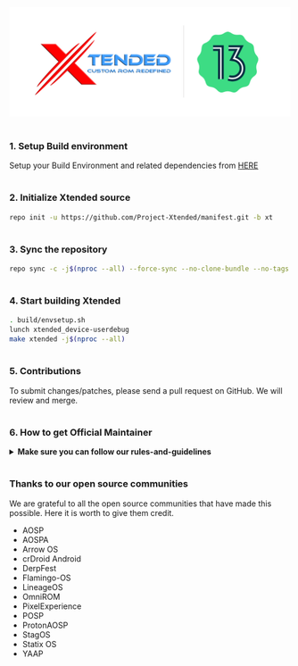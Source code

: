 <a href="#"><img src="https://github.com/Project-Xtended/docs/blob/master/XT-Banner.png" /></a>
#

### 1. Setup Build environment
Setup your Build Environment and related dependencies from [HERE](https://source.android.com/docs/setup/build/building)
#
### 2. Initialize Xtended source
~~~bash
repo init -u https://github.com/Project-Xtended/manifest.git -b xt
~~~
#
### 3. Sync the repository ###
~~~bash
repo sync -c -j$(nproc --all) --force-sync --no-clone-bundle --no-tags
~~~
#
### 4. Start building Xtended
~~~bash
. build/envsetup.sh
lunch xtended_device-userdebug
make xtended -j$(nproc --all)
~~~    
#
### 5. Contributions
To submit changes/patches, please send a pull request on GitHub. We will review and merge.
#
### 6. How to get Official Maintainer
<details>
<br>
<summary><b>Make sure you can follow our rules-and-guidelines</b></summary>

## Project-Xtended Official Requirements

- You must have knowledge about source control tools such as git and repo.
- Device sources should be public on our official [Device Github](https://github.com/orgs/Xtended-Devices/repositories)
- Device sources must have proper commit history & authorship.
- All sources must be fully synced (pushed to GitHub) prior to every official build release
- Maintainers must test every build before release this including with testers if possible in order to avoid issues
- A Forum thread link must be made using [Official template](https://raw.githubusercontent.com/Project-Xtended/docs/master/XT-ThreadTemplate.txt) with your build on a dedicated community like XDA for example.
- Forum thread must contain all the device documentation such as installation steps,download links, sources etc.
- All hardware & basic sensors function must be operational 
- You can't redirect your official build's download link, Use only official downlaod server for release.

<b>After following above just message to Mukesh over [Telegram](https://telegram.me/mukesh22584) with the device you want to maintain.</b>
</details>

#

### Thanks to our open source communities
We are grateful to all the open source communities that have made this possible. Here it is worth to give them credit. 

- AOSP
- AOSPA
- Arrow OS
- crDroid Android
- DerpFest
- Flamingo-OS
- LineageOS
- OmniROM
- PixelExperience
- POSP
- ProtonAOSP
- StagOS
- Statix OS
- YAAP
